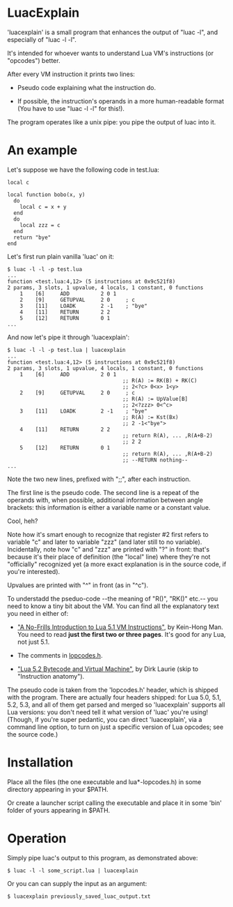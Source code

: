 
LuacExplain
===========

'luacexplain' is a small program that enhances the output of "luac -l",
and especially of "luac -l -l".

It's intended for whoever wants to understand Lua VM's instructions (or
"opcodes") better.

After every VM instruction it prints two lines:

- Pseudo code explaining what the instruction do.

- If possible, the instruction's operands in a more human-readable
  format (You have to use "luac -l -l" for this!).

The program operates like a unix pipe: you pipe the output of luac into
it.

An example
==========

Let's suppose we have the following code in test.lua:

    local c

    local function bobo(x, y)
      do
        local c = x + y
      end
      do
        local zzz = c
      end
      return "bye"
    end

Let's first run plain vanilla 'luac' on it:

    $ luac -l -l -p test.lua
    ...
    function <test.lua:4,12> (5 instructions at 0x9c521f8)
    2 params, 3 slots, 1 upvalue, 4 locals, 1 constant, 0 functions
        1    [6]     ADD          2 0 1
        2    [9]     GETUPVAL     2 0     ; c
        3    [11]    LOADK        2 -1    ; "bye"
        4    [11]    RETURN       2 2
        5    [12]    RETURN       0 1
    ...

And now let's pipe it through 'luacexplain':

    $ luac -l -l -p test.lua | luacexplain
    ...
    function <test.lua:4,12> (5 instructions at 0x9c521f8)
    2 params, 3 slots, 1 upvalue, 4 locals, 1 constant, 0 functions
        1    [6]     ADD          2 0 1
                                         ;; R(A) := RK(B) + RK(C)
                                         ;; 2<?c> 0<x> 1<y>
        2    [9]     GETUPVAL     2 0     ; c
                                         ;; R(A) := UpValue[B]
                                         ;; 2<?zzz> 0<^c>
        3    [11]    LOADK        2 -1    ; "bye"
                                         ;; R(A) := Kst(Bx)
                                         ;; 2 -1<"bye">
        4    [11]    RETURN       2 2
                                         ;; return R(A), ... ,R(A+B-2)
                                         ;; 2 2
        5    [12]    RETURN       0 1
                                         ;; return R(A), ... ,R(A+B-2)
                                         ;; --RETURN nothing--
    ...

Note the two new lines, prefixed with ";;", after each instruction.

The first line is the pseudo code. The second line is a repeat of the
operands with, when possible, additional information between angle
brackets: this information is either a variable name or a constant value.

Cool, heh?

Note how it's smart enough to recognize that register #2 first refers to
variable "c" and later to variable "zzz" (and later still to no
variable). Incidentally, note how "c" and "zzz" are printed with "?" in
front: that's because it's their place of definition (the "local" line)
where they're not "officially" recognized yet (a more exact explanation
is in the source code, if you're interested).

Upvalues are printed with "^" in front (as in "^c").

To understadd the pseduo-code --the meaning of "R()", "RK()" etc.-- you
need to know a tiny bit about the VM. You can find all the explanatory
text you need in either of:

  - ["A No-Frills Introduction to Lua 5.1 VM Instructions"](https://docs.google.com/viewer?a=v&pid=sites&srcid=ZGVmYXVsdGRvbWFpbnxydWJibGVwaWxlc3xneDo2MTdkZDIxZTZjMWFmZmJi), by Kein-Hong Man.
    You need to read **just the first two or three pages**. It's good for any Lua,
    not just 5.1.

  - The comments in [lopcodes.h](http://www.lua.org/source/5.3/lopcodes.h.html).

  - ["Lua 5.2 Bytecode and Virtual Machine"](https://github.com/dlaurie/lua52vm-tools), by Dirk Laurie (skip
    to "Instruction anatomy").

The pseudo code is taken from the 'lopcodes.h' header, which is shipped
with the program. There are actually four headers shipped: for Lua 5.0,
5.1, 5.2, 5.3, and all of them get parsed and merged so 'luacexplain'
supports all Lua versions: you don't need tell it what version of 'luac'
you're using! (Though, if you're super pedantic, you can direct
'luacexplain', via a command line option, to turn on just a specific
version of Lua opcodes; see the source code.)

Installation
============

Place all the files (the one executable and lua*-lopcodes.h) in some
directory appearing in your $PATH.

Or create a launcher script calling the executable and place it in some
'bin' folder of yours appearing in $PATH.

Operation
=========

Simply pipe luac's output to this program, as demonstrated above:

    $ luac -l -l some_script.lua | luacexplain

Or you can can supply the input as an argument:

    $ luacexplain previously_saved_luac_output.txt
